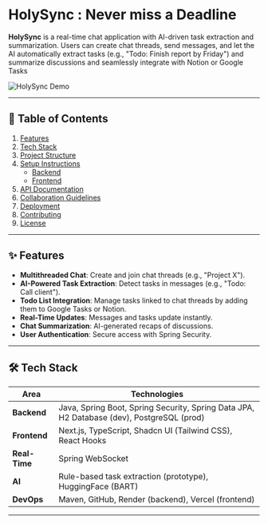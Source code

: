 # HolySync : Never miss a Deadline

**HolySync** is a real-time chat application with AI-driven task extraction and summarization. Users can create chat threads, send messages, and let the AI automatically extract tasks (e.g., "Todo: Finish report by Friday") and summarize discussions and seamlessly integrate with Notion or Google Tasks

![HolySync Demo](https://via.placeholder.com/800x400) 

---

## **📌 Table of Contents**
1. [Features](#-features)
2. [Tech Stack](#-tech-stack)
3. [Project Structure](#-project-structure)
4. [Setup Instructions](#-setup-instructions)
   - [Backend](#backend)
   - [Frontend](#frontend)
5. [API Documentation](#-api-documentation)
6. [Collaboration Guidelines](#-collaboration-guidelines)
7. [Deployment](#-deployment)
8. [Contributing](#-contributing)
9. [License](#-license)

---

## **✨ Features**
- **Multithreaded Chat**: Create and join chat threads (e.g., "Project X").
- **AI-Powered Task Extraction**: Detect tasks in messages (e.g., "Todo: Call client").
- **Todo List Integration**: Manage tasks linked to chat threads by adding them to Google Tasks or Notion.
- **Real-Time Updates**: Messages and tasks update instantly.
- **Chat Summarization**: AI-generated recaps of discussions.
- **User Authentication**: Secure access with Spring Security.

---

## **🛠 Tech Stack**
| Area          | Technologies                                                                                     |
|---------------|-------------------------------------------------------------------------------------------------|
| **Backend**   | Java, Spring Boot, Spring Security, Spring Data JPA, H2 Database (dev), PostgreSQL (prod)   |
| **Frontend**  | Next.js, TypeScript, Shadcn UI (Tailwind CSS), React Hooks                                    |
| **Real-Time** | Spring WebSocket                                               |
| **AI**        | Rule-based task extraction (prototype), HuggingFace (BART)|
| **DevOps**    | Maven, GitHub, Render (backend), Vercel (frontend)                                          |

---
